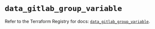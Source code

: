 # `data_gitlab_group_variable`

Refer to the Terraform Registry for docs: [`data_gitlab_group_variable`](https://registry.terraform.io/providers/gitlabhq/gitlab/18.0.0/docs/data-sources/group_variable).
